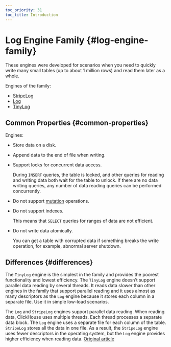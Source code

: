 ```yaml
---
toc_priority: 31
toc_title: Introduction
---
```


# Log Engine Family {#log-engine-family}

These engines were developed for scenarios when you need to quickly write many small tables (up to about 1 million rows) and read them later as a whole.

Engines of the family:

-   [StripeLog](stripelog.md)
-   [Log](log.md)
-   [TinyLog](tinylog.md)

## Common Properties {#common-properties}

Engines:

-   Store data on a disk.

-   Append data to the end of file when writing.

-   Support locks for concurrent data access.

    During `INSERT` queries, the table is locked, and other queries for reading and writing data both wait for the table to unlock. If there are no data writing queries, any number of data reading queries can be performed concurrently.

-   Do not support [mutation](../../../sql-reference/statements/alter.md#alter-mutations) operations.

-   Do not support indexes.

    This means that `SELECT` queries for ranges of data are not efficient.

-   Do not write data atomically.

    You can get a table with corrupted data if something breaks the write operation, for example, abnormal server shutdown.

## Differences {#differences}

The `TinyLog` engine is the simplest in the family and provides the poorest functionality and lowest efficiency. The `TinyLog` engine doesn’t support parallel data reading by several threads. It reads data slower than other engines in the family that support parallel reading and it uses almost as many descriptors as the `Log` engine because it stores each column in a separate file. Use it in simple low-load scenarios.

The `Log` and `StripeLog` engines support parallel data reading. When reading data, ClickHouse uses multiple threads. Each thread processes a separate data block. The `Log` engine uses a separate file for each column of the table. `StripeLog` stores all the data in one file. As a result, the `StripeLog` engine uses fewer descriptors in the operating system, but the `Log` engine provides higher efficiency when reading data.
[Original article](https://clickhouse.tech/docs/en/operations/table_engines/log_family/) <!--hide-->
